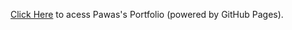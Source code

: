 [Click Here][portfolio] to acess Pawas's Portfolio (powered by GitHub Pages).

[portfolio]: https://pawasagrwl.github.io/